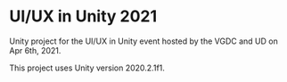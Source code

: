 # UI/UX in Unity 2021
Unity project for the UI/UX in Unity event hosted by the VGDC and UD on Apr 6th, 2021.

This project uses Unity version 2020.2.1f1.
